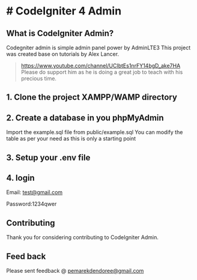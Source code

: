 # # CodeIgniter 4 Admin 
## What is CodeIgniter Admin?
Codegniter admin is simple admin panel power by AdminLTE3 
This project was created base on tutorials by Alex Lancer.
> https://www.youtube.com/channel/UCIbtEs1nrFY14bgD_ake7HA
Please do support him as he is doing a great job to teach with his precious time.


## 1. Clone the project XAMPP/WAMP directory
## 2. Create a database in you phpMyAdmin 
Import the example.sql file from public/example.sql
You can modify the table as per your need as this is only a starting point

## 3. Setup your .env file

## 4. login 
Email: test@gmail.com

Password:1234qwer


## Contributing
Thank you for considering contributing to CodeIgniter Admin. 

## Feed back
Please sent feedback @ pemarekdendoree@gmail.com




